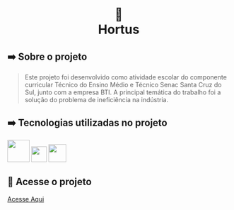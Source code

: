 <h1 align="center">
🌳 <br>
 Hortus
</h1>

## :arrow_right: Sobre o projeto

> Este projeto foi desenvolvido como atividade escolar do componente curricular Técnico do Ensino Médio e Técnico Senac Santa Cruz do Sul, junto com a empresa BTI. A principal temática do trabalho foi a solução do problema de ineficiência na indústria.

## :arrow_right: Tecnologias utilizadas no projeto 

<img src="https://upload.wikimedia.org/wikipedia/commons/thumb/6/61/HTML5_logo_and_wordmark.svg/800px-HTML5_logo_and_wordmark.svg.png" width="50pm"></img>
<img src="https://wikiimg.tojsiabtv.com/wikipedia/commons/thumb/d/d5/CSS3_logo_and_wordmark.svg/1200px-CSS3_logo_and_wordmark.svg.png" width="35pm"></img>
<img src="https://upload.wikimedia.org/wikipedia/commons/thumb/9/99/Unofficial_JavaScript_logo_2.svg/640px-Unofficial_JavaScript_logo_2.svg.png" width="40pm"></img>

## 🐼 Acesse o projeto

[Acesse Aqui](https://arquivo.dev/t2/blank/techninjas)
